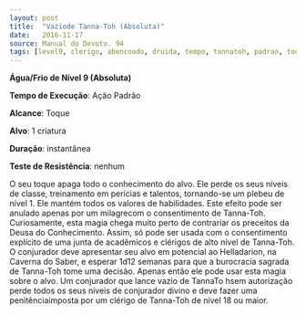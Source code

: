 ```yaml
---
layout: post
title:  "Vaziode Tanna-Toh (Absoluta)"
date:   2016-11-17
source: Manual do Devoto. 94
tags: [level9, clerigo, abencoado, druida, tempo, tannatoh, padrao, toque, criatura, instantanea, nenhum, absoluta]
---
```


**Água/Frio de Nível 9 (Absoluta)**

**Tempo de Execução**: Ação Padrão

**Alcance**: Toque

**Alvo**: 1 criatura

**Duração**: instantânea

**Teste de Resistência**: nenhum

O seu toque apaga todo o conhecimento do alvo. Ele perde os seus níveis de classe, treinamento em perícias e talentos, tornando-se um plebeu de nível 1. Ele mantém todos os valores de habilidades. Este efeito pode ser anulado apenas por um milagrecom o consentimento de Tanna-Toh.
Curiosamente, esta magia chega muito perto de contrariar os preceitos da Deusa do Conhecimento. Assim, só pode ser usada com o consentimento explícito de uma junta de acadêmicos e clérigos de alto nível de Tanna-Toh. O conjurador deve apresentar seu alvo em potencial ao Helladarion, na Caverna 
do Saber, e esperar 1d12 semanas para que a burocracia sagrada de Tanna-Toh tome uma decisão. Apenas então ele pode usar esta magia sobre o alvo. Um conjurador que lance vazio de TannaTo hsem autorização perde todos os seus níveis de conjurador divino e deve fazer uma penitênciaimposta por um clérigo de Tanna-Toh de nível 18 ou maior.
